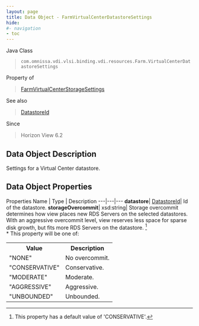 ```yaml
---
layout: page
title: Data Object - FarmVirtualCenterDatastoreSettings
hide:
#- navigation
- toc
---
```






Java Class
> `com.omnissa.vdi.vlsi.binding.vdi.resources.Farm.VirtualCenterDatastoreSettings`

Property of
> [FarmVirtualCenterStorageSettings](vdi.resources.Farm.VirtualCenterStorageSettings.md#field_detail)

See also
> [DatastoreId](vdi.entity.DatastoreId.md)

Since
> Horizon View 6.2


## Data Object Description

Settings for a Virtual Center datastore.

## Data Object Properties
Properties
Name |  Type |  Description
---|---|---
**datastore**| [DatastoreId](vdi.entity.DatastoreId.md)|  Id of the datastore.
**storageOvercommit**|  xsd:string|  Storage overcommit determines how view places new RDS Servers on the selected datastores. With an aggressive overcommit level, view reserves less space for sparse disk growth, but fits more RDS Servers on the datastore. [^96] <br>* This property will be one of:<br><table><tr><th>Value</th><th>Description</th></tr><tr><td>"NONE"</td><td>No overcommit.</td></tr><tr><td>"CONSERVATIVE"</td><td>Conservative.</td></tr><tr><td>"MODERATE"</td><td>Moderate.</td></tr><tr><td>"AGGRESSIVE"</td><td>Aggressive.</td></tr><tr><td>"UNBOUNDED"</td><td>Unbounded.</td></tr></table>




 


[^96]: This property has a default value of 'CONSERVATIVE'.